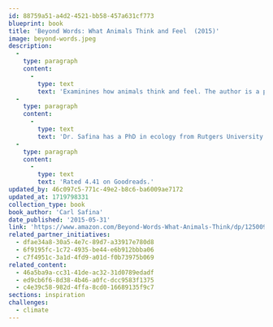 ```yaml
---
id: 88759a51-a4d2-4521-bb58-457a631cf773
blueprint: book
title: 'Beyond Words: What Animals Think and Feel  (2015)'
image: beyond-words.jpeg
description:
  -
    type: paragraph
    content:
      -
        type: text
        text: 'Examinines how animals think and feel. The author is a professor and ecologist at Columbia University in New York City. Based on the lives of elephants, wolves, and killer whales, it is a humbling investigation into the ways in which humans have dramatically misunderstood — at our intense peril — how our fellow riders on Earth make their well considered way in life.    '
  -
    type: paragraph
    content:
      -
        type: text
        text: 'Dr. Safina has a PhD in ecology from Rutgers University. He is the inaugural holder of the endowed chair for nature and humanity at Stony Brook University, where he co-chairs the steering committee of the Alan Alda Center for Communicating Science and is founding president of the not-for-profit organization, The Safina Center. He hosted the 10-part PBS series Saving the Ocean.'
  -
    type: paragraph
    content:
      -
        type: text
        text: 'Rated 4.41 on Goodreads.'
updated_by: 46c097c5-771c-49e2-b8c6-ba6009ae7172
updated_at: 1719798331
collection_type: book
book_author: 'Carl Safina'
date_published: '2015-05-31'
link: 'https://www.amazon.com/Beyond-Words-What-Animals-Think/dp/1250094593/ref=sr_1_1?adgrpid=1332608657087154&dib=eyJ2IjoiMSJ9.MTQTCL1Myona3jkM2BH9ZATFWS4H5aN_en0TnpWq6ycS28PJFqAUvrestxlzzoyj4KYqC8Ee52Ply_I4WSkohdhi8Ie1InbZBh7Xfv-CfEg6prpdkRYp6IC_OKIPAKijX2a5f8Dlq2iCZWdL8z-ARI-4X-zhJ9nxkDs4_vAz0hrJk3RA9fl-RGTFuk7XJN5Ik3NYu7e91SfjQ9X8DhvKgv5Q6Dg8pP-B2lnweLvA0u4.Ao35SK5QfqMrlhWzkzYxAprvwHcqc6OyByRWM64OEqc&dib_tag=se&hvadid=83288111964376&hvbmt=be&hvdev=c&hvlocphy=103662&hvnetw=o&hvqmt=e&hvtargid=kwd-83288383012347%3Aloc-190&hydadcr=3264_10746784&keywords=beyond+words+-+what+animals+think+and+feel&msclkid=fb707a098e5b1635669f1c6c782b7577&qid=1717958258&sr=8-1'
related_partner_initiatives:
  - dfae34a8-30a5-4e7c-89d7-a33917e780d8
  - 6f9195fc-1c72-4935-be44-e6b912bbba06
  - c7f4951c-3a1d-4fd9-a01d-f0b73975b069
related_content:
  - 46a5ba9a-cc31-41de-ac32-31d0789edadf
  - ed9cb6f6-8d38-4b46-a0fc-dcc9583f1375
  - c4e39c58-982d-4ffa-8cd0-16689135f9c7
sections: inspiration
challenges:
  - climate
---
```

